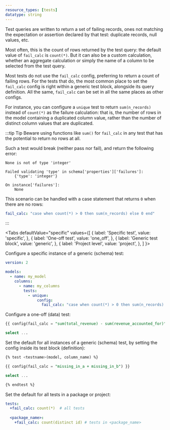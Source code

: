 ```yaml
---
resource_types: [tests]
datatype: string
---
```


Test queries are written to return a set of failing records, ones not matching the expectation or assertion declared by that test: duplicate records, null values, etc.

Most often, this is the count of rows returned by the test query: the default value of `fail_calc` is `count(*)`. But it can also be a custom calculation, whether an aggregate calculation or simply the name of a column to be selected from the test query.

Most tests do not use the `fail_calc` config, preferring to return a count of failing rows. For the tests that do, the most common place to set the `fail_calc` config is right within a generic test block, alongside its query definition. All the same, `fail_calc` can be set in all the same places as other configs.

For instance, you can configure a `unique` test to return `sum(n_records)` instead of `count(*)` as the failure calculation: that is, the number of rows in the model containing a duplicated column value, rather than the number of distinct column values that are duplicated.

:::tip Tip
Beware using functions like `sum()` for `fail_calc` in any test that has the potential to return no rows at all.

Such a test would break (neither pass nor fail), and return the following error: 

```
None is not of type 'integer'

Failed validating 'type' in schema['properties']['failures']:
    {'type': 'integer'}

On instance['failures']:
    None
```

This scenario can be handled with a case statement that returns `0` when there are no rows:

```yaml
fail_calc: "case when count(*) > 0 then sum(n_records) else 0 end"
```

:::

<Tabs
  defaultValue="specific"
  values={[
    { label: 'Specific test', value: 'specific', },
    { label: 'One-off test', value: 'one_off', },
    { label: 'Generic test block', value: 'generic', },
    { label: 'Project level', value: 'project', },
  ]
}>

<TabItem value="specific">

Configure a specific instance of a generic (schema) test:

<File name='models/<filename>.yml'>

```yaml
version: 2

models:
  - name: my_model
    columns:
      - name: my_columns
        tests:
          - unique:
              config:
                fail_calc: "case when count(*) > 0 then sum(n_records) else 0 end"
```

</File>

</TabItem>

<TabItem value="one_off">

Configure a one-off (data) test:

<File name='tests/<filename>.sql'>

```sql
{{ config(fail_calc = "sum(total_revenue) - sum(revenue_accounted_for)") }}

select ...
```

</File>

</TabItem>

<TabItem value="generic">

Set the default for all instances of a generic (schema) test, by setting the config inside its test block (definition):

<File name='macros/<filename>.sql'>

```sql
{% test <testname>(model, column_name) %}

{{ config(fail_calc = "missing_in_a + missing_in_b") }}

select ...

{% endtest %}
```

</File>

</TabItem>

<TabItem value="project">

Set the default for all tests in a package or project:

<File name='dbt_project.yml'>

```yaml
tests:
  +fail_calc: count(*)  # all tests
  
  <package_name>:
    +fail_calc: count(distinct id) # tests in <package_name>
```

</File>

</TabItem>

</Tabs>
